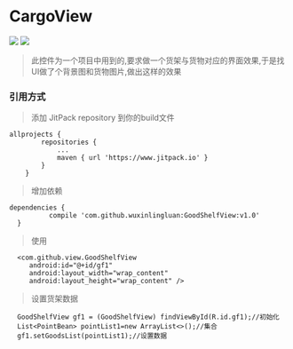 # CargoView
[![](https://camo.githubusercontent.com/8cb994f6c4a156c623fe057fccd7fb7d7d2e8c9b/68747470733a2f2f696d672e736869656c64732e696f2f62616467652f6c6963656e73652d417061636865253230322d3445423142412e737667)](https://www.apache.org/licenses/LICENSE-2.0.html) [![](https://camo.githubusercontent.com/7497225d65b4b00fd03b44fd9a4b77fcbb23fd16/68747470733a2f2f6a69747061636b2e696f2f762f6875616e6779616e62696e2f736d6172745461626c652e737667)](https://jitpack.io/private#wuxinlingluan/GoodShelfView/v1.0)

>此控件为一个项目中用到的,要求做一个货架与货物对应的界面效果,于是找UI做了个背景图和货物图片,做出这样的效果
### 引用方式

>添加 JitPack repository 到你的build文件
```
allprojects {
		repositories {
			...
			maven { url 'https://www.jitpack.io' }
		}
	}
```  
 >增加依赖
  ```
 dependencies {
	        compile 'com.github.wuxinlingluan:GoodShelfView:v1.0'
	}
 ```
  >使用
   ```
     <com.github.view.GoodShelfView
        android:id="@+id/gf1"
        android:layout_width="wrap_content"
        android:layout_height="wrap_content" />
   ```
  >设置货架数据
   ```
     GoodShelfView gf1 = (GoodShelfView) findViewById(R.id.gf1);//初始化
     List<PointBean> pointList1=new ArrayList<>();//集合
     gf1.setGoodsList(pointList1);//设置数据
   ```
